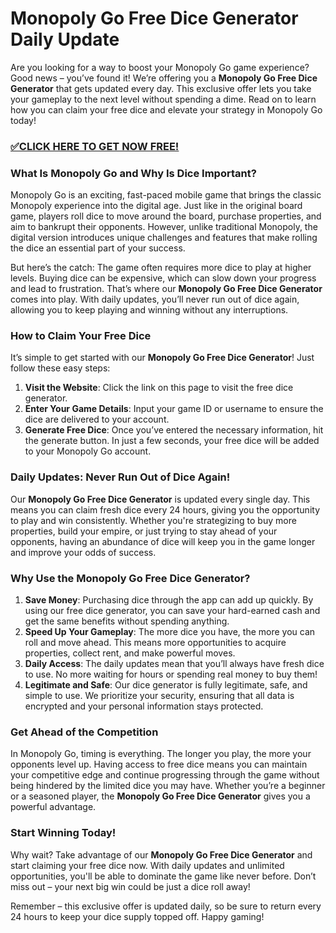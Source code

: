 # Monopoly Go Free Dice Generator Daily Update

Are you looking for a way to boost your Monopoly Go game experience? Good news – you’ve found it! We’re offering you a **Monopoly Go Free Dice Generator** that gets updated every day. This exclusive offer lets you take your gameplay to the next level without spending a dime. Read on to learn how you can claim your free dice and elevate your strategy in Monopoly Go today!

### [✅CLICK HERE TO GET NOW FREE!](https://justfree.xyz/monopoly/go/)

### What Is Monopoly Go and Why Is Dice Important?

Monopoly Go is an exciting, fast-paced mobile game that brings the classic Monopoly experience into the digital age. Just like in the original board game, players roll dice to move around the board, purchase properties, and aim to bankrupt their opponents. However, unlike traditional Monopoly, the digital version introduces unique challenges and features that make rolling the dice an essential part of your success.

But here’s the catch: The game often requires more dice to play at higher levels. Buying dice can be expensive, which can slow down your progress and lead to frustration. That’s where our **Monopoly Go Free Dice Generator** comes into play. With daily updates, you’ll never run out of dice again, allowing you to keep playing and winning without any interruptions.

### How to Claim Your Free Dice

It’s simple to get started with our **Monopoly Go Free Dice Generator**! Just follow these easy steps:

1. **Visit the Website**: Click the link on this page to visit the free dice generator.
2. **Enter Your Game Details**: Input your game ID or username to ensure the dice are delivered to your account.
3. **Generate Free Dice**: Once you’ve entered the necessary information, hit the generate button. In just a few seconds, your free dice will be added to your Monopoly Go account.

### Daily Updates: Never Run Out of Dice Again!

Our **Monopoly Go Free Dice Generator** is updated every single day. This means you can claim fresh dice every 24 hours, giving you the opportunity to play and win consistently. Whether you're strategizing to buy more properties, build your empire, or just trying to stay ahead of your opponents, having an abundance of dice will keep you in the game longer and improve your odds of success.

### Why Use the Monopoly Go Free Dice Generator?

1. **Save Money**: Purchasing dice through the app can add up quickly. By using our free dice generator, you can save your hard-earned cash and get the same benefits without spending anything.
2. **Speed Up Your Gameplay**: The more dice you have, the more you can roll and move ahead. This means more opportunities to acquire properties, collect rent, and make powerful moves.
3. **Daily Access**: The daily updates mean that you’ll always have fresh dice to use. No more waiting for hours or spending real money to buy them!
4. **Legitimate and Safe**: Our dice generator is fully legitimate, safe, and simple to use. We prioritize your security, ensuring that all data is encrypted and your personal information stays protected.

### Get Ahead of the Competition

In Monopoly Go, timing is everything. The longer you play, the more your opponents level up. Having access to free dice means you can maintain your competitive edge and continue progressing through the game without being hindered by the limited dice you may have. Whether you’re a beginner or a seasoned player, the **Monopoly Go Free Dice Generator** gives you a powerful advantage.

### Start Winning Today!

Why wait? Take advantage of our **Monopoly Go Free Dice Generator** and start claiming your free dice now. With daily updates and unlimited opportunities, you'll be able to dominate the game like never before. Don’t miss out – your next big win could be just a dice roll away!

Remember – this exclusive offer is updated daily, so be sure to return every 24 hours to keep your dice supply topped off. Happy gaming!
